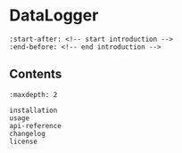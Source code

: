 # DataLogger

```{include} ../README.md
:start-after: <!-- start introduction -->
:end-before: <!-- end introduction -->
```

## Contents

```{toctree}
:maxdepth: 2

installation
usage
api-reference
changelog
license
```

